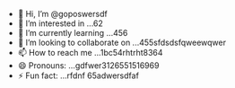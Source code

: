 - 👋 Hi, I’m @goposwersdf
- 👀 I’m interested in ...62
- 🌱 I’m currently learning ...456
- 💞️ I’m looking to collaborate on ...455sfdsdsfqweewqwer
- 📫 How to reach me ...1bc54rhtrht8364
- 😄 Pronouns: ...gdfwer3126551516969
- ⚡ Fun fact: ...rfdnf
65adwersdfaf
<!---s
goposwer/goposwer is a ✨ special ✨ repository because its `README.md` (this file) appears on your GitH35ub profile.
You can click the Preview link to take a look at your changeadsdass.
--->
